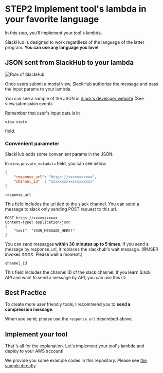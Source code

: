 # STEP2 Implement tool's lambda in your favorite language
In this step, you'll implement your tool's lambda.

SlackHub is designed to work regardless of the language of the latter program. **You can use any language you love!**

## JSON sent from SlackHub to your lambda
![Role of SlackHub](https://github.com/Jimon-s/slackhub/blob/images/role.png)

Once users submit a modal view, SlackHub authorize the message and pass the input params to your lambda.

You can see a sample of the JSON in [Slack's developer website](https://api.slack.com/reference/interaction-payloads/views#view_submission) (See view.submission event).

Remember that user's input data is in
```
view.state
```
field. 

### Convenient parameter
SlackHub adds some convenient params in the JSON.

In `view.private_metadata` field, you can see below.

```json
{
    "response_url": "https://xxxxxxxxxxx",
    "channel_id"  : "xxxxxxxxxxxxxxxxxxx"
}
```

`response_url`

This field includes the url tied to the slack channel. You can send a message to slack only sending POST request to this url.

```
POST https://xxxxxxxxxxx
Content-type: application/json
{
    "text": "YOUR_MESSAGE_HERE!"
}
```

You can send messages **within 30 minutes up to 5 times**. If you send a message by response_url, it replaces the slackhub's wait message. (@USER invokes XXXX. Please wait a moment.)

`channel_id`

This field includes the channel ID of the slack channel. If you learn Slack API and want to send a message by API, you can use this ID.

## Best Practice
To create more user friendly tools, I recommend you to **send a compression message**.

When you send, please use the `response_url` descrebed above.

## Implement your tool
That ’s all for the explanation. Let's implement your tool's lambda and deploy to your AWS account!

We provide you some example codes in this repository. Please see [the sample directly](https://github.com/Jimon-s/slackhub/blob/master/examples).

